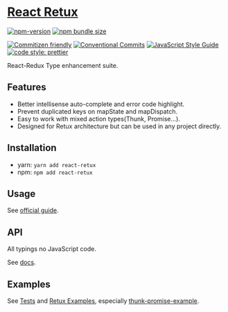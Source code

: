 # [React Retux](https://github.com/crimx/retux/tree/master/packages/react-retux)

[![npm-version](https://img.shields.io/npm/v/react-retux.svg)](https://www.npmjs.com/package/react-retux)
[![npm bundle size](https://img.shields.io/bundlephobia/minzip/react-retux)](https://bundlephobia.com/result?p=react-retux)

[![Commitizen friendly](https://img.shields.io/badge/commitizen-friendly-brightgreen.svg?maxAge=2592000)](http://commitizen.github.io/cz-cli/)
[![Conventional Commits](https://img.shields.io/badge/Conventional%20Commits-1.0.0-brightgreen.svg?maxAge=2592000)](https://conventionalcommits.org)
[![JavaScript Style Guide](https://img.shields.io/badge/code_style-standard-brightgreen.svg)](https://standardjs.com)
[![code style: prettier](https://img.shields.io/badge/code_style-prettier-ff69b4.svg?style=flat-square)](https://github.com/prettier/prettier)

React-Redux Type enhancement suite.

## Features

- Better intellisense auto-complete and error code highlight.
- Prevent duplicated keys on mapState and mapDispatch.
- Easy to work with mixed action types(Thunk, Promise...).
- Designed for Retux architecture but can be used in any project directly.

## Installation

- yarn: `yarn add react-retux`
- npm: `npm add react-retux`

## Usage

See [official guide](https://retux.js.org/guide/react-retux.html).

## API

All typings no JavaScript code.

See [docs](https://retux.js.org/api/react-retux.html).

## Examples

See [Tests](https://github.com/crimx/retux/tree/master/packages/react-retux/__tests__) and [Retux Examples](https://github.com/crimx/retux/tree/master/examples), especially [thunk-promise-example](https://github.com/crimx/retux/tree/master/examples/thunk-promise-example).
